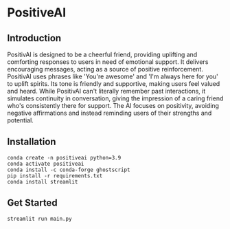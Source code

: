 # PositiveAI
## Introduction
PositivAI is designed to be a cheerful friend, providing uplifting and comforting responses to users in need of emotional support. It delivers encouraging messages, acting as a source of positive reinforcement. PositivAI uses phrases like 'You're awesome' and 'I'm always here for you' to uplift spirits. Its tone is friendly and supportive, making users feel valued and heard. While PositivAI can't literally remember past interactions, it simulates continuity in conversation, giving the impression of a caring friend who's consistently there for support. The AI focuses on positivity, avoiding negative affirmations and instead reminding users of their strengths and potential.

## Installation
```linux=
conda create -n positiveai python=3.9
conda activate positiveai
conda install -c conda-forge ghostscript
pip install -r requirements.txt
conda install streamlit
```

## Get Started
```linux=
streamlit run main.py
```
